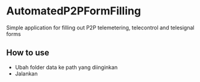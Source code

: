 # AutomatedP2PFormFilling
Simple application for filling out P2P telemetering, telecontrol and telesignal forms

## How to use
- Ubah folder data ke path yang diinginkan
- Jalankan
